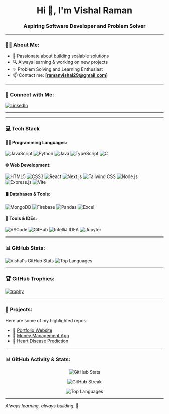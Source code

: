 <h1 align="center">Hi 👋, I'm Vishal Raman</h1>
<h3 align="center">Aspiring Software Developer and Problem Solver</h3>

---

### 🧑‍💻 About Me:

- 🎯 Passionate about building scalable solutions  
- 🔍 Always learning & working on new projects  
- ✨ Problem Solving and Learning Enthusiast 
- 📫 Contact me: **[ramanvishal29@gmail.com]**

---

### 🔗 Connect with Me:

[![LinkedIn](https://img.shields.io/badge/-LinkedIn-blue?style=flat&logo=linkedin)](https://www.linkedin.com/in/https://www.linkedin.com/in/vishal-raman-80b60525b/)

---

---

### 💻 Tech Stack

#### 👨‍💻 Programming Languages:
![JavaScript](https://img.shields.io/badge/-JavaScript-F7DF1E?style=flat&logo=javascript&logoColor=black)
![Python](https://img.shields.io/badge/-Python-3776AB?style=flat&logo=python&logoColor=white)
![Java](https://img.shields.io/badge/-Java-007396?style=flat&logo=java&logoColor=white)
![TypeScript](https://img.shields.io/badge/-TypeScript-007ACC?style=flat&logo=typescript&logoColor=white)
![C](https://img.shields.io/badge/-C-00599C?style=flat&logo=c&logoColor=white)

#### 🌐 Web Development:
![HTML5](https://img.shields.io/badge/-HTML5-E34F26?style=flat&logo=html5&logoColor=white)
![CSS3](https://img.shields.io/badge/-CSS3-1572B6?style=flat&logo=css3)
![React](https://img.shields.io/badge/-React-20232A?style=flat&logo=react)
![Next.js](https://img.shields.io/badge/-Next.js-000000?style=flat&logo=nextdotjs)
![Tailwind CSS](https://img.shields.io/badge/-TailwindCSS-38B2AC?style=flat&logo=tailwindcss)
![Node.js](https://img.shields.io/badge/-Node.js-339933?style=flat&logo=nodedotjs)
![Express.js](https://img.shields.io/badge/-Express.js-000000?style=flat&logo=express&logoColor=white)
![Vite](https://img.shields.io/badge/-Vite-646CFF?style=flat&logo=vite)

#### 🛢️ Databases & Tools:
![MongoDB](https://img.shields.io/badge/-MongoDB-47A248?style=flat&logo=mongodb&logoColor=white)
![Firebase](https://img.shields.io/badge/-Firebase-FFCA28?style=flat&logo=firebase)
![Pandas](https://img.shields.io/badge/-Pandas-150458?style=flat&logo=pandas)
![Excel](https://img.shields.io/badge/-Excel-217346?style=flat&logo=microsoft-excel&logoColor=white)

#### 🔧 Tools & IDEs:
![VSCode](https://img.shields.io/badge/-VSCode-007ACC?style=flat&logo=visual-studio-code)
![GitHub](https://img.shields.io/badge/-GitHub-181717?style=flat&logo=github)
![IntelliJ IDEA](https://img.shields.io/badge/-IntelliJ%20IDEA-000000?style=flat&logo=intellijidea)
![Jupyter](https://img.shields.io/badge/-Jupyter-F37626?style=flat&logo=jupyter)


---

### 📊 GitHub Stats:

![Vishal's GitHub Stats](https://github-readme-stats.vercel.app/api?username=thevishalmisra&show_icons=true&theme=tokyonight)
![Top Languages](https://github-readme-stats.vercel.app/api/top-langs/?username=thevishalmisra&layout=compact&theme=tokyonight)

---

### 🏆 GitHub Trophies:

[![trophy](https://github-profile-trophy.vercel.app/?username=thevishalmisra&theme=radical)](https://github.com/ryo-ma/github-profile-trophy)

---

### 🚀 Projects:

Here are some of my highlighted repos:

- 🔧 [Portfolio Website](https://github.com/thevishalmisra/portfolio)
- 🧮 [Money Management App](https://github.com/thevishalmisra/money-management)
- 🧠 [Heart Disease Prediction](https://github.com/thevishalmisra/heart-diseases-predication)


---

### 📊 GitHub Activity & Stats:

<p align="center">
  <img src="https://github-readme-stats.vercel.app/api?username=thevishalmisra&show_icons=true&theme=tokyonight" alt="GitHub Stats" />
</p>

<p align="center">
  <img src="https://github-readme-streak-stats.herokuapp.com?user=thevishalmisra&theme=tokyonight&date_format=M%20j%5B%2C%20Y%5D" alt="GitHub Streak" />
</p>

<p align="center">
  <img src="https://github-readme-stats.vercel.app/api/top-langs/?username=thevishalmisra&layout=compact&theme=tokyonight" alt="Top Languages" />
</p>


---

*Always learning, always building.* 🚀


<!--
**thevishalmisra/thevishalmisra** is a ✨ _special_ ✨ repository because its `README.md` (this file) appears on your GitHub profile.

Here are some ideas to get you started:

- 🔭 I’m currently working on ...
- 🌱 I’m currently learning ...
- 👯 I’m looking to collaborate on ...
- 🤔 I’m looking for help with ...
- 💬 Ask me about ...
- 📫 How to reach me: ...
- 😄 Pronouns: ...
- ⚡ Fun fact: ...
-->
